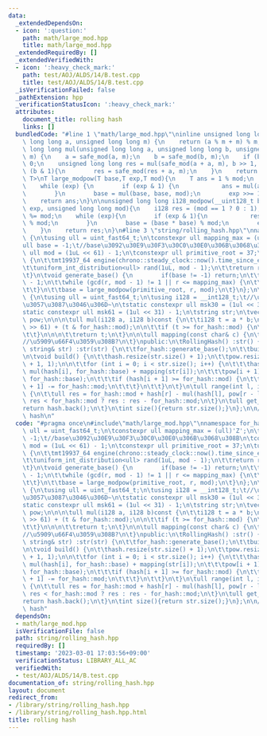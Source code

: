 ```yaml
---
data:
  _extendedDependsOn:
  - icon: ':question:'
    path: math/large_mod.hpp
    title: math/large_mod.hpp
  _extendedRequiredBy: []
  _extendedVerifiedWith:
  - icon: ':heavy_check_mark:'
    path: test/AOJ/ALDS/14/B.test.cpp
    title: test/AOJ/ALDS/14/B.test.cpp
  _isVerificationFailed: false
  _pathExtension: hpp
  _verificationStatusIcon: ':heavy_check_mark:'
  attributes:
    document_title: rolling hash
    links: []
  bundledCode: "#line 1 \"math/large_mod.hpp\"\ninline unsigned long long safe_mod(unsigned\
    \ long long a, unsigned long long m) {\n    return (a % m + m) % m;\n}\nunsigned\
    \ long long mul(unsigned long long a, unsigned long long b, unsigned long long\
    \ m) {\n    a = safe_mod(a, m);\n    b = safe_mod(b, m);\n    if (b == 0) return\
    \ 0;\n    unsigned long long res = mul(safe_mod(a + a, m), b >> 1, m);\n    if\
    \ (b & 1){\n        res = safe_mod(res + a, m);\n    }\n    return res;\n}\ntemplate<typename\
    \ T>\nT large_modpow(T base,T exp,T mod){\n    T ans = 1 % mod;\n    base %= mod;\n\
    \    while (exp) {\n        if (exp & 1) {\n            ans = mul(ans, base, mod);\n\
    \        }\n        base = mul(base, base, mod);\n        exp >>= 1;\n    }\n\
    \    return ans;\n}\n\nunsigned long long i128_modpow(__uint128_t base, __uint128_t\
    \ exp, unsigned long long mod){\n    i128 res = (mod == 1 ? 0 : 1);\n    base\
    \ %= mod;\n    while (exp){\n        if (exp & 1){\n            res = (res * base)\
    \ % mod;\n        }\n        base = (base * base) % mod;\n        exp >>= 1;\n\
    \    }\n    return res;\n}\n#line 3 \"string/rolling_hash.hpp\"\nnamespace for_hash\
    \ {\n\tusing ull = uint_fast64_t;\n\tconstexpr ull mapping_max = (ull)'Z';\n\t\
    ull base = -1;\t//base\u3092\u30E9\u30F3\u30C0\u30E0\u306B\u3068\u308B\n\tconstexpr\
    \ ull mod = (1uL << 61) - 1;\n\tconstexpr ull primitive_root = 37;\n\tull strong_rand()\
    \ {\n\t\tmt19937_64 engine(chrono::steady_clock::now().time_since_epoch().count());\n\
    \t\tuniform_int_distribution<ull> rand(1uL, mod - 1);\n\t\treturn rand(engine);\n\
    \t}\n\tvoid generate_base() {\n        if(base != -1) return;\n\t\tull r = mod\
    \ - 1;\n\t\twhile (gcd(r, mod - 1) != 1 || r <= mapping_max) {\n\t\t\tr = strong_rand();\n\
    \t\t}\n\t\tbase = large_modpow(primitive_root, r, mod);\n\t}\n};\n\nclass RollingHash\
    \ {\n\tusing ull = uint_fast64_t;\n\tusing i128 = __int128_t;\t//\u5909\u3048\u307E\
    \u3057\u3087\u3046\u306D~\n\tstatic constexpr ull msk30 = (1ul << 30) - 1;\n\t\
    static constexpr ull msk61 = (1ul << 31) - 1;\n\tstring str;\n\tvector<ull> hash,\
    \ pow;\n\n\n\tull mul(i128 a, i128 b)const {\n\t\ti128 t = a * b;\n\n\t\tt = (t\
    \ >> 61) + (t & for_hash::mod);\n\n\t\tif (t >= for_hash::mod) {\n\t\t\tt -= for_hash::mod;\n\
    \t\t}\n\n\n\t\treturn t;\n\t}\n\n\tull mapping(const char& c) {\n\t\treturn (ull)c;\t\
    //\u5909\u66F4\u3059\u308B?\n\t}\npublic:\n\tRollingHash() :str() {\t}\n\n\tRollingHash(const\
    \ string& str) :str(str) {\n\t\tfor_hash::generate_base();\n\t\tbuild();\n\t}\n\
    \n\tvoid build() {\n\t\thash.resize(str.size() + 1);\n\t\tpow.resize(str.size()\
    \ + 1, 1);\n\n\t\tfor (int i = 0; i < str.size(); i++) {\n\t\t\thash[i + 1] =\
    \ mul(hash[i], for_hash::base) + mapping(str[i]);\n\t\t\tpow[i + 1] = mul(pow[i],\
    \ for_hash::base);\n\t\t\tif (hash[i + 1] >= for_hash::mod) {\n\t\t\t\thash[i\
    \ + 1] -= for_hash::mod;\n\t\t\t}\n\t\t}\n\t}\n\tull range(int l, int r) const\
    \ {\n\t\tull res = for_hash::mod + hash[r] - mul(hash[l], pow[r - l]);\n\t\treturn\
    \ res < for_hash::mod ? res : res - for_hash::mod;\n\t}\n\tull get_all(){\n\t\t\
    return hash.back();\n\t}\n\tint size(){return str.size();}\n};\n\n///@brief rolling\
    \ hash\n"
  code: "#pragma once\n#include\"math/large_mod.hpp\"\nnamespace for_hash {\n\tusing\
    \ ull = uint_fast64_t;\n\tconstexpr ull mapping_max = (ull)'Z';\n\tull base =\
    \ -1;\t//base\u3092\u30E9\u30F3\u30C0\u30E0\u306B\u3068\u308B\n\tconstexpr ull\
    \ mod = (1uL << 61) - 1;\n\tconstexpr ull primitive_root = 37;\n\tull strong_rand()\
    \ {\n\t\tmt19937_64 engine(chrono::steady_clock::now().time_since_epoch().count());\n\
    \t\tuniform_int_distribution<ull> rand(1uL, mod - 1);\n\t\treturn rand(engine);\n\
    \t}\n\tvoid generate_base() {\n        if(base != -1) return;\n\t\tull r = mod\
    \ - 1;\n\t\twhile (gcd(r, mod - 1) != 1 || r <= mapping_max) {\n\t\t\tr = strong_rand();\n\
    \t\t}\n\t\tbase = large_modpow(primitive_root, r, mod);\n\t}\n};\n\nclass RollingHash\
    \ {\n\tusing ull = uint_fast64_t;\n\tusing i128 = __int128_t;\t//\u5909\u3048\u307E\
    \u3057\u3087\u3046\u306D~\n\tstatic constexpr ull msk30 = (1ul << 30) - 1;\n\t\
    static constexpr ull msk61 = (1ul << 31) - 1;\n\tstring str;\n\tvector<ull> hash,\
    \ pow;\n\n\n\tull mul(i128 a, i128 b)const {\n\t\ti128 t = a * b;\n\n\t\tt = (t\
    \ >> 61) + (t & for_hash::mod);\n\n\t\tif (t >= for_hash::mod) {\n\t\t\tt -= for_hash::mod;\n\
    \t\t}\n\n\n\t\treturn t;\n\t}\n\n\tull mapping(const char& c) {\n\t\treturn (ull)c;\t\
    //\u5909\u66F4\u3059\u308B?\n\t}\npublic:\n\tRollingHash() :str() {\t}\n\n\tRollingHash(const\
    \ string& str) :str(str) {\n\t\tfor_hash::generate_base();\n\t\tbuild();\n\t}\n\
    \n\tvoid build() {\n\t\thash.resize(str.size() + 1);\n\t\tpow.resize(str.size()\
    \ + 1, 1);\n\n\t\tfor (int i = 0; i < str.size(); i++) {\n\t\t\thash[i + 1] =\
    \ mul(hash[i], for_hash::base) + mapping(str[i]);\n\t\t\tpow[i + 1] = mul(pow[i],\
    \ for_hash::base);\n\t\t\tif (hash[i + 1] >= for_hash::mod) {\n\t\t\t\thash[i\
    \ + 1] -= for_hash::mod;\n\t\t\t}\n\t\t}\n\t}\n\tull range(int l, int r) const\
    \ {\n\t\tull res = for_hash::mod + hash[r] - mul(hash[l], pow[r - l]);\n\t\treturn\
    \ res < for_hash::mod ? res : res - for_hash::mod;\n\t}\n\tull get_all(){\n\t\t\
    return hash.back();\n\t}\n\tint size(){return str.size();}\n};\n\n///@brief rolling\
    \ hash"
  dependsOn:
  - math/large_mod.hpp
  isVerificationFile: false
  path: string/rolling_hash.hpp
  requiredBy: []
  timestamp: '2023-03-01 17:03:56+09:00'
  verificationStatus: LIBRARY_ALL_AC
  verifiedWith:
  - test/AOJ/ALDS/14/B.test.cpp
documentation_of: string/rolling_hash.hpp
layout: document
redirect_from:
- /library/string/rolling_hash.hpp
- /library/string/rolling_hash.hpp.html
title: rolling hash
---
```

